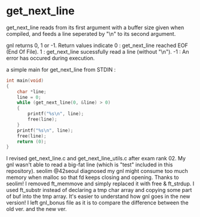 # get_next_line

get_next_line reads from its first argument with a buffer size given when compiled,
and feeds a line seperated by "\n" to its second argument.

gnl returns 0, 1 or -1.
Return values indicate
0 : get_next_line reached EOF (End Of File).
1 : get_next_line sucessfully read a line (without "\n").
-1 : An error has occured during execution.

a simple main for get_next_line from STDIN :

```c
int	main(void)
{
	char *line;
	line = 0;
	while (get_next_line(0, &line) > 0)
	{
		printf("%s\n", line);
		free(line);
	}
	printf("%s\n", line);
	free(line);
	return (0);
}
```

I revised get_next_line.c and get_next_line_utils.c after exam rank 02.
My gnl wasn't able to read a big-fat line (which is "test" included in this repository).
seolim @42seoul diagnosed my gnl might consume too much memory when malloc so that fd keeps closing and opening.
Thanks to seolim!
I removed ft_memmove and simply replaced it with free & ft_strdup.
I used ft_substr instead of declaring a tmp char array and copying some part of buf into the tmp array.
It's easier to understand how gnl goes in the new version!
I left gnl_bonus file as it is to compare the difference between the old ver. and the new ver.
